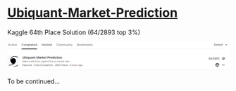 # [Ubiquant-Market-Prediction](https://www.kaggle.com/competitions/ubiquant-market-prediction)
Kaggle 64th Place Solution (64/2893 top 3%) 

![](./pic/price.png)

To be continued...
